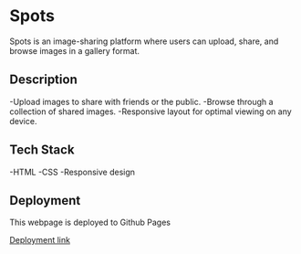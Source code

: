 # Spots

Spots is an image-sharing platform where users can upload, share, and browse images in a gallery format.

## Description

-Upload images to share with friends or the public.
-Browse through a collection of shared images.
-Responsive layout for optimal viewing on any device.

## Tech Stack

-HTML
-CSS
-Responsive design

## Deployment

This webpage is deployed to Github Pages

[Deployment link](https://alxdiaz19.github.io/se_project_spots/index.html)
